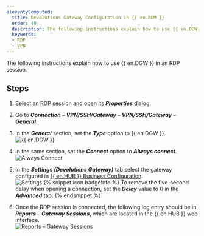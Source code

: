 ```yaml
---
eleventyComputed:
  title: Devolutions Gateway Configuration in {{ en.RDM }}
  order: 40
  description: The following instructions explain how to use {{ en.DGW }} in an RDP session.
  keywords:
  - RDP
  - VPN
---
```

The following instructions explain how to use {{ en.DGW }} in an RDP session. 

## Steps 

1. Select an RDP session and open its ***Properties*** dialog. 
1. Go to ***Connection*** – ***VPN/SSH/Gateway*** – ***VPN/SSH/Gateway*** – ***General***.
1. In the ***General*** section, set the ***Type*** option to {{ en.DGW }}.  
![{{ en.DGW }}](/img/en/hub/DGW0008.png) 
1. In the same section, set the ***Connect*** option to ***Always connect***.  
![Always Connect](/img/en/hub/DGW0009.png) 
1. In the ***Settings (Devolutions Gateway)*** tab select the gateway configured in [{{ en.HUB }} Business Configuration](/hub/dgw/hub-business-configuration/).  
![Settings](/img/en/hub/DGW0007.png) 
{% snippet icon.badgeInfo %}
To remove the five-second delay when opening a connection, set the ***Delay*** value to 0 in the ***Advanced*** tab.
{% endsnippet %}  

6. Once the RDP session is connected, the following log entry should be in ***Reports*** – ***Gateway Sessions***, which are located in the {{ en.HUB }} web interface.  
![Reports – Gateway Sessions](/img/en/hub/DGW0052.png) 
